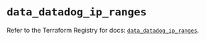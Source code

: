# `data_datadog_ip_ranges`

Refer to the Terraform Registry for docs: [`data_datadog_ip_ranges`](https://registry.terraform.io/providers/datadog/datadog/3.57.0/docs/data-sources/ip_ranges).
